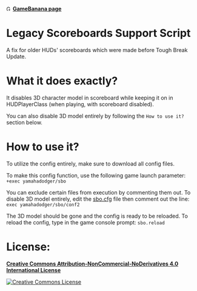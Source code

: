 <img alt="GameBanana" src="https://images.gamebanana.com/static/img/banana.png" style="width: 13px"/></a> [**GameBanana page**](https://gamebanana.com/scripts/10691)

# Legacy Scoreboards Support Script
A fix for older HUDs' scoreboards which were made before Tough Break Update.

# What it does exactly?
It disables 3D character model in scoreboard while keeping it on in HUDPlayerClass (when playing, with scoreboard disabled).

You can also disable 3D model entirely by following the `How to use it?` section below.

# How to use it?
To utilize the config entirely, make sure to download all config files.

To make this config function, use the following game launch parameter: `+exec yamahadodger/sbo`

You can exclude certain files from execution by commenting them out. To disable 3D model entirely, edit the [sbo.cfg](https://github.com/yamahadodger/legacy-scoreboards-support-script/blob/master/yamahadodger/sbo.cfg) file then comment out the line: `exec yamahadodger/sbo/conf2`

The 3D model should be gone and the config is ready to be reloaded. To reload the config, type in the game console prompt: `sbo.reload`

# License:
[**Creative Commons Attribution-NonCommercial-NoDerivatives 4.0 International License**](http://creativecommons.org/licenses/by-nc-nd/4.0/)

<a rel="license" href="http://creativecommons.org/licenses/by-nc-nd/4.0/"><img alt="Creative Commons License" src="https://i.creativecommons.org/l/by-nc-nd/4.0/88x31.png"/></a>
